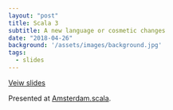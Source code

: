 ```yaml
---
layout: "post"
title: Scala 3
subtitle: A new language or cosmetic changes
date: "2018-04-26"
background: '/assets/images/background.jpg'
tags: 
  - slides
---
```

<a class="btn btn-primary" href="/slides/scala-3/">Veiw slides</a>

Presented at [Amsterdam.scala](https://www.meetup.com/amsterdam-scala/events/249191461/).
